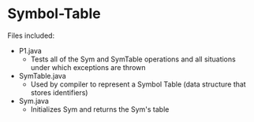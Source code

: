 
# Symbol-Table
Files included: 
- P1.java
  - Tests all of the Sym and SymTable operations and all situations under which exceptions are thrown
- SymTable.java
  - Used by compiler to represent a Symbol Table (data structure that stores identifiers)
- Sym.java
  - Initializes Sym and returns the Sym's table
